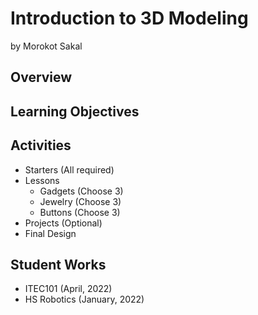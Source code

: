 # Introduction to 3D Modeling
by Morokot Sakal

## Overview

## Learning Objectives


## Activities

- Starters (All required)
- Lessons
  - Gadgets (Choose 3)
  - Jewelry (Choose 3)
  - Buttons (Choose 3)
- Projects (Optional)
- Final Design


## Student Works
- ITEC101 (April, 2022)
- HS Robotics (January, 2022)
